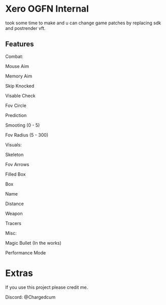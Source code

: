 # Xero OGFN Internal

took some time to make and u can change game patches by replacing sdk and postrender vft.

## Features 

Combat:

Mouse Aim

Memory Aim

Skip Knocked

Visable Check

Fov Circle

Prediction

Smooting (0 - 5)

Fov Radius (5 - 300)


Visuals:

Skeleton

Fov Arrows

Filled Box

Box

Name

Distance

Weapon

Tracers


Misc:

Magic Bullet (In the works)

Performance Mode

# Extras

If you use this project please credit me.

Discord: @Chargedcum

